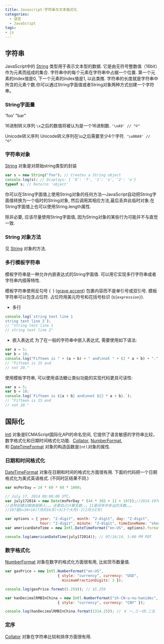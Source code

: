 ```yaml
---
title: Javascript-字符串与文本格式化
categories:
  - 语言
  - JavaScript
tags:
- js
---
```


## 字符串

JavaScript中的 [String](https://developer.mozilla.org/en-US/docs/Glossary/String "String: In any computer programming language, a string is a sequence of characters used to represent text.") 类型用于表示文本型的数据. 它是由无符号整数值（16bit）作为元素而组成的集合. 字符串中的每个元素在字符串中占据一个位置. 第一个元素的index值是0, 下一个元素的index值是1, 以此类推. 字符串的长度就是字符串中所含的元素个数.你可以通过String字面值或者String对象两种方式创建一个字符串。

### String字面量

'foo'
"bar"

16进制转义序列
`\x`之后的数值将被认为是一个16进制数.
`'\xA9' // "©"`

Unicode转义序列
Unicode转义序列在\u之后需要至少4个字符.
`'\u00A9' // "©"`

### 字符串对象

[String](https://developer.mozilla.org/zh-CN/docs/Web/JavaScript/Reference/String "此页面仍未被本地化, 期待您的翻译!") 对象是对原始string类型的封装

```js
var s = new String("foo"); // Creates a String object
console.log(s); // Displays: { '0': 'f', '1': 'o', '2': 'o'}
typeof s; // Returns 'object'
```

你可以在String字面值上使用String对象的任何方法—JavaScript自动把String字面值转换为一个临时的String对象, 然后调用其相应方法,最后丢弃此临时对象.在String字面值上也可以使用String.length属性.

除非必要, 应该尽量使用String字面值, 因为String对象的某些行为可能并不与直觉一致.

### String 对象方法

见 [String](https://developer.mozilla.org/zh-CN/docs/Web/JavaScript/Reference/String "此页面仍未被本地化, 期待您的翻译!") 对象的方法.

### 多行模板字符串

模板字符串是一种允许内嵌表达式的String字面值. 可以用它实现多行字符串或者字符串内插等特性.

模板字符串使用反勾号 (` `) ([grave accent](https://en.wikipedia.org/wiki/Grave_accent)) 包裹内容而不是单引号或双引号. 模板字符串可以包含占位符. 占位符用美元符号和花括号标识 (`${expression}`).

* 多行
```js
console.log(`string text line 1
string text line 2`);
// "string text line 1
// string text line 2"
```

* 嵌入表达式
为了在一般的字符串中嵌入表达式, 需要使用如下语法:
```js
var a = 5;
var b = 10;
console.log("Fifteen is " + (a + b) + " and\nnot " + (2 * a + b) + ".");
// "Fifteen is 15 and
// not 20."
```

使用模板字符串, 可以使用语法糖让类似功能的实现代码更具可读性:
```js
var a = 5;
var b = 10;
console.log(`Fifteen is ${a + b} and\nnot ${2 * a + b}.`);
// "Fifteen is 15 and
// not 20."
```

## 国际化

[Intl](https://developer.mozilla.org/zh-CN/docs/Web/JavaScript/Reference/Global_Objects/Intl "Intl 对象是 ECMAScript 国际化 API 的一个命名空间，它提供了精确的字符串对比、数字格式化，和日期时间格式化。Collator，NumberFormat 和 DateTimeFormat 对象的构造函数是 Intl 对象的属性。本页文档内容包括了这些属性，以及国际化使用的构造器和其他语言的方法等常见的功能。") 对象是ECMAScript国际化API的命名空间, 它提供了语言敏感的字符串比较，数字格式化和日期时间格式化功能.  [Collator](https://developer.mozilla.org/zh-CN/docs/Web/JavaScript/Reference/Global_Objects/Collator "Intl.Collator 是用于语言敏感字符串比较的 collators构造函数。"), [NumberFormat](https://developer.mozilla.org/zh-CN/docs/Web/JavaScript/Reference/Global_Objects/NumberFormat "Intl.NumberFormat是对语言敏感的格式化数字类的构造器类"), 和 [DateTimeFormat](https://developer.mozilla.org/zh-CN/docs/Web/JavaScript/Reference/Global_Objects/DateTimeFormat "交互示例的源代码存储在 GitHub 资源库。如果你愿意分布交互示例，请复制https://github.com/mdn/interactive-examples，并向我们发送一个pull请求。") 对象的构造函数是`Intl`对象的属性.

### 日期和时间格式化

[DateTimeFormat](https://developer.mozilla.org/zh-CN/docs/Web/JavaScript/Reference/Global_Objects/DateTimeFormat "交互示例的源代码存储在 GitHub 资源库。如果你愿意分布交互示例，请复制https://github.com/mdn/interactive-examples，并向我们发送一个pull请求。") 对象在日期和时间的格式化方面很有用. 下面的代码把一个日期格式化为美式英语格式. (不同时区结果不同.)

```js
var msPerDay = 24 * 60 * 60 * 1000;

// July 17, 2014 00:00:00 UTC.
var july172014 = new Date(msPerDay * (44 * 365 + 11 + 197));//2014-1970=44年
//这样创建日期真是醉人。。。还要自己计算天数。。。11是闰年中多出的天数。。。
//197是6×30+16(7月的16天)+3(3个大月)-2(2月少2天)

var options = { year: "2-digit", month: "2-digit", day: "2-digit",
                hour: "2-digit", minute: "2-digit", timeZoneName: "short" };
var americanDateTime = new Intl.DateTimeFormat("en-US", options).format;

console.log(americanDateTime(july172014)); // 07/16/14, 5:00 PM PDT
```

### 数字格式化

[NumberFormat](https://developer.mozilla.org/zh-CN/docs/Web/JavaScript/Reference/Global_Objects/NumberFormat "Intl.NumberFormat是对语言敏感的格式化数字类的构造器类") 对象在数字的格式化方面很有用, 比如货币数量值.

```js
var gasPrice = new Intl.NumberFormat("en-US",
                        { style: "currency", currency: "USD",
                          minimumFractionDigits: 3 });

console.log(gasPrice.format(5.259)); // $5.259

var hanDecimalRMBInChina = new Intl.NumberFormat("zh-CN-u-nu-hanidec",
                        { style: "currency", currency: "CNY" });

console.log(hanDecimalRMBInChina.format(1314.25)); // ￥ 一,三一四.二五
```

### 定序

[Collator](https://developer.mozilla.org/zh-CN/docs/Web/JavaScript/Reference/Global_Objects/Collator "Intl.Collator 是用于语言敏感字符串比较的 collators构造函数。") 对象在字符串比较和排序方面很有用.
